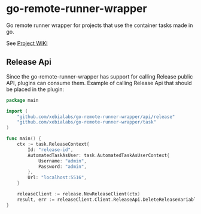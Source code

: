 # go-remote-runner-wrapper

Go remote runner wrapper for projects that use the container tasks made in go.

See [Project WIKI](https://github.com/xebialabs/go-remote-runner-wrapper/wiki)

## Release Api 
Since the go-remote-runner-wrapper has support for calling Release public API, plugins can consume them.
Example of calling Release Api that should be placed in the plugin:
```go
package main

import (
	"github.com/xebialabs/go-remote-runner-wrapper/api/release"
	"github.com/xebialabs/go-remote-runner-wrapper/task"
)

func main() {
    ctx := task.ReleaseContext{
        Id: "release-id",
        AutomatedTaskAsUser: task.AutomatedTaskAsUserContext{
            Username: "admin",
            Password: "admin",
        },
        Url: "localhost:5516",
    }

	releaseClient := release.NewReleaseClient(ctx)
	result, err := releaseClient.Client.ReleaseApi.DeleteReleaseVariable(context.TODO(), "variable1").Execute()
}
```
